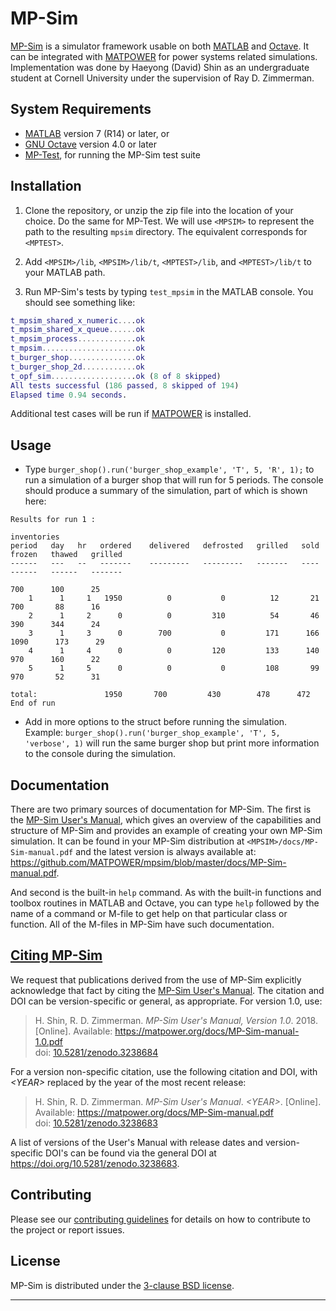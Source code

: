 MP-Sim
======

[MP-Sim][1] is a simulator framework usable on both [MATLAB][2] and [Octave][3].
It can be integrated with [MATPOWER][4] for power systems related simulations.
Implementation was done by Haeyong (David) Shin as an undergraduate student at
Cornell University under the supervision of Ray D. Zimmerman.


System Requirements
-------------------

*   [MATLAB][2] version 7 (R14) or later, or
*   [GNU Octave][3] version 4.0 or later
*   [MP-Test][5], for running the MP-Sim test suite


Installation
------------

1.  Clone the repository, or unzip the zip file into the location
    of your choice. Do the same for MP-Test.  We will use ``<MPSIM>`` 
    to represent the path to the resulting ``mpsim`` directory.  The
    equivalent corresponds for ``<MPTEST>``.

2.  Add ``<MPSIM>/lib``, ``<MPSIM>/lib/t``, ``<MPTEST>/lib``, and
    ``<MPTEST>/lib/t`` to your MATLAB path.

3.  Run MP-Sim's tests by typing ``test_mpsim`` in the MATLAB console. You 
should see something like:
```matlab
t_mpsim_shared_x_numeric....ok
t_mpsim_shared_x_queue......ok
t_mpsim_process.............ok
t_mpsim.....................ok
t_burger_shop...............ok
t_burger_shop_2d............ok
t_opf_sim...................ok (8 of 8 skipped)
All tests successful (186 passed, 8 skipped of 194)
Elapsed time 0.94 seconds.
```
Additional test cases will be run if [MATPOWER][4] is installed.


Usage
-----

*   Type ``burger_shop().run('burger_shop_example', 'T', 5, 'R', 1);`` to run
    a simulation of a burger shop that will run for 5 periods. The console should
    produce a summary of the simulation, part of which is shown here:

```
Results for run 1 :
                                                                                      inventories
period   day   hr   ordered    delivered   defrosted   grilled   sold             frozen   thawed   grilled
------   ---   --   -------    ---------   ---------   -------   ----             ------   ------   -------
                                                                                    700      100      25 
    1      1     1   1950          0           0          12       21               700       88      16
    2      1     2      0          0         310          54       46               390      344      24
    3      1     3      0        700           0         171      166              1090      173      29
    4      1     4      0          0         120         133      140               970      160      22
    5      1     5      0          0           0         108       99               970       52      31

total:               1950       700         430        478      472
End of run 
```

*   Add in more options to the struct before running the simulation.  
    Example: ``burger_shop().run('burger_shop_example', 'T', 5, 'verbose', 1)``
    will run the same burger shop but print more information to the console
    during the simulation.


Documentation
-------------

There are two primary sources of documentation for MP-Sim. The first is
the [MP-Sim User's Manual][6], which gives an overview of the capabilities
and structure of MP-Sim and provides an example of creating your own MP-Sim
simulation. It can be found in your MP-Sim distribution at
`<MPSIM>/docs/MP-Sim-manual.pdf`
and the latest version is always available at:
<https://github.com/MATPOWER/mpsim/blob/master/docs/MP-Sim-manual.pdf>.

And second is the built-in `help` command. As with the built-in
functions and toolbox routines in MATLAB and Octave, you can type `help`
followed by the name of a command or M-file to get help on that particular
class or function. All of the M-files in MP-Sim have such documentation.


[Citing MP-Sim][9]
------------------

We request that publications derived from the use of MP-Sim explicitly
acknowledge that fact by citing the [MP-Sim User's Manual][6]. The
citation and DOI can be version-specific or general, as appropriate. For
version 1.0, use:

>   H. Shin, R. D. Zimmerman. *MP-Sim User's Manual, Version 1.0*. 2018.
    [Online]. Available: https://matpower.org/docs/MP-Sim-manual-1.0.pdf  
    doi: [10.5281/zenodo.3238684](https://doi.org/10.5281/zenodo.3238684)

For a version non-specific citation, use the following citation and DOI,
with *\<YEAR\>* replaced by the year of the most recent release:

>   H. Shin, R. D. Zimmerman. *MP-Sim User's Manual*. *\<YEAR\>*. [Online].
    Available: https://matpower.org/docs/MP-Sim-manual.pdf  
    doi: [10.5281/zenodo.3238683][10]

A list of versions of the User's Manual with release dates and
version-specific DOI's can be found via the general DOI at
https://doi.org/10.5281/zenodo.3238683.


Contributing
------------

Please see our [contributing guidelines][7] for details on how to
contribute to the project or report issues.


License
-------

MP-Sim is distributed under the [3-clause BSD license][8].

----
[1]: https://github.com/MATPOWER/mpsim
[2]: https://www.mathworks.com/
[3]: https://www.gnu.org/software/octave/
[4]: https://github.com/MATPOWER/matpower
[5]: https://github.com/MATPOWER/mptest
[6]: docs/MP-Sim-manual.pdf
[7]: CONTRIBUTING.md
[8]: LICENSE
[9]: CITATION
[10]: https://doi.org/10.5281/zenodo.3238683
